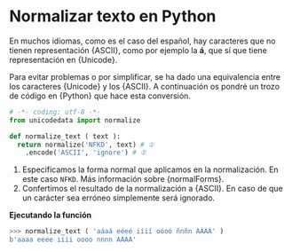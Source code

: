 # Normalizar texto en Python

En muchos idiomas, como es el caso del español, hay caracteres que no tienen representación {ASCII}, como por ejemplo la **á**, que sí que tiene representación en {Unicode}.

Para evitar problemas o por simplificar, se ha dado una equivalencia entre los caracteres {Unicode} y los {ASCII}. A continuación os pondré un trozo de código en {Python} que hace esta conversión.

```python
# -*- coding: utf-8 -*-
from unicodedata import normalize

def normalize_text ( text ):
  return normalize('NFKD', text) # ①
    .encode('ASCII', 'ignore') # ②
```
1. Especificamos la forma normal que aplicamos en la normalización. En este caso `NFKD`. Más información sobre {normalForms}.
2. Confertimos el resultado de la normalización a {ASCII}. En caso de que un carácter sea erróneo simplemente será ignorado. 

**Ejecutando la función**

```python
>>> normalize_text ( 'aáaá eéeé iíií oóoó ñnñn AÀAÀ' )
b'aaaa eeee iiii oooo nnnn AAAA'
```
